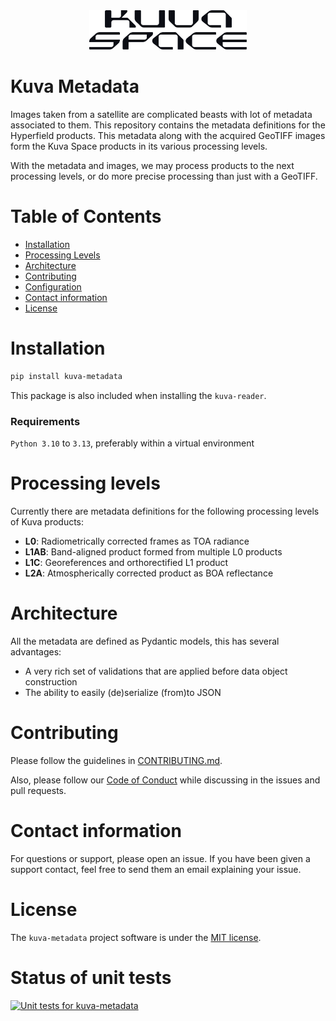 <div align="center">
  <picture>
    <source media="(prefers-color-scheme: dark)" srcset="../docs/images/logo_kuva_space_white.png">
    <img alt="kuva-space-logo" src="../docs/images/logo_kuva_space_black.png" width="50%">
  </picture>
</div>

# Kuva Metadata

Images taken from a satellite are complicated beasts with lot of metadata associated
to them. This repository contains the metadata definitions for the Hyperfield products. 
This metadata along with the acquired GeoTIFF images form the Kuva Space products in its 
various processing levels.

With the metadata and images, we may process products to the 
next processing levels, or do more precise processing than just with a GeoTIFF. 


# Table of Contents

- [Installation](#installation)
- [Processing Levels](#processing-levels)
- [Architecture](#architecture)
- [Contributing](#contributing)
- [Configuration](#configuration)
- [Contact information](#contact-information)
- [License](#license)

# Installation

```bash
pip install kuva-metadata
``` 

This package is also included when installing the `kuva-reader`.

### Requirements

`Python 3.10` to `3.13`, preferably within a virtual environment

# Processing levels

Currently there are metadata definitions for the following processing levels of Kuva products:

- **L0**: Radiometrically corrected frames as TOA radiance
- **L1AB**: Band-aligned product formed from multiple L0 products
- **L1C**: Georeferences and orthorectified L1 product
- **L2A**: Atmospherically corrected product as BOA reflectance

# Architecture

All the metadata are defined as Pydantic models, this has several advantages:

- A very rich set of validations that are applied before data object construction
- The ability to easily (de)serialize (from)to JSON

# Contributing

Please follow the guidelines in [CONTRIBUTING.md](../CONTRIBUTING.md).

Also, please follow our [Code of Conduct](../CODE_OF_CONDUCT.md) while discussing in the 
issues and pull requests.

# Contact information

For questions or support, please open an issue. If you have been given a support contact, 
feel free to send them an email explaining your issue.

# License

The `kuva-metadata` project software is under the [MIT license](../LICENSE.md).

# Status of unit tests

[![Unit tests for kuva-metadata](https://github.com/KuvaSpace/kuva-data-processing/actions/workflows/test-kuva-metadata.yml/badge.svg)](https://github.com/KuvaSpace/kuva-data-processing/actions/workflows/test-kuva-metadata.yml)